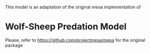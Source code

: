 This model is an adaptation of the original mesa implementation of

# Wolf-Sheep Predation Model

Please, refer to https://github.com/projectmesa/mesa for the original package

